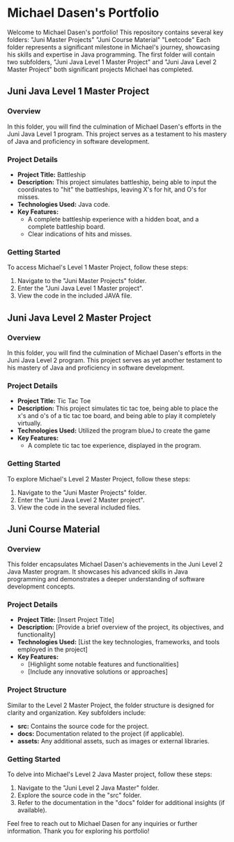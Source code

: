 # Michael Dasen's Portfolio

Welcome to Michael Dasen's portfolio! This repository contains several key folders: "Juni Master Projects" "Juni Course Material" "Leetcode" Each folder represents a significant milestone in Michael's journey, showcasing his skills and expertise in Java programming. The first folder will contain two subfolders, "Juni Java Level 1 Master Project" and "Juni Java Level 2 Master Project" both significant projects Michael has completed.

## Juni Java Level 1 Master Project

### Overview
In this folder, you will find the culmination of Michael Dasen's efforts in the Juni Java Level 1 program. This project serves as a testament to his mastery of Java and proficiency in software development.

### Project Details
- **Project Title:** Battleship
- **Description:** This project simulates battleship, being able to input the coordinates to "hit" the battleships, leaving X's for hit, and O's for misses. 
- **Technologies Used:** Java code.
- **Key Features:**
  - A complete battleship experience with a hidden boat, and a complete battleship board.
  - Clear indications of hits and misses.

### Getting Started
To access Michael's Level 1 Master Project, follow these steps:
1. Navigate to the "Juni Master Projects" folder.
2. Enter the "Juni Java Level 1 Master project".
3. View the code in the included JAVA file.

## Juni Java Level 2 Master Project

### Overview
In this folder, you will find the culmination of Michael Dasen's efforts in the Juni Java Level 2 program. This project serves as yet another testament to his mastery of Java and proficiency in software development.

### Project Details
- **Project Title:** Tic Tac Toe
- **Description:** This project simulates tic tac toe, being able to place the x's and o's of a tic tac toe board, and being able to play it completely virtually.
- **Technologies Used:** Utilized the program blueJ to create the game
- **Key Features:**
  - A complete tic tac toe experience, displayed in the program.

### Getting Started
To explore Michael's Level 2 Master Project, follow these steps:
1. Navigate to the "Juni Master Projects" folder.
2. Enter the "Juni Java Level 2 Master project".
3. View the code in the several included files.

## Juni Course Material

### Overview
This folder encapsulates Michael Dasen's achievements in the Juni Level 2 Java Master program. It showcases his advanced skills in Java programming and demonstrates a deeper understanding of software development concepts.

### Project Details
- **Project Title:** [Insert Project Title]
- **Description:** [Provide a brief overview of the project, its objectives, and functionality]
- **Technologies Used:** [List the key technologies, frameworks, and tools employed in the project]
- **Key Features:**
  - [Highlight some notable features and functionalities]
  - [Include any innovative solutions or approaches]

### Project Structure
Similar to the Level 2 Master Project, the folder structure is designed for clarity and organization. Key subfolders include:
- **src:** Contains the source code for the project.
- **docs:** Documentation related to the project (if applicable).
- **assets:** Any additional assets, such as images or external libraries.

### Getting Started
To delve into Michael's Level 2 Java Master project, follow these steps:
1. Navigate to the "Juni Level 2 Java Master" folder.
2. Explore the source code in the "src" folder.
3. Refer to the documentation in the "docs" folder for additional insights (if available).

Feel free to reach out to Michael Dasen for any inquiries or further information. Thank you for exploring his portfolio!
